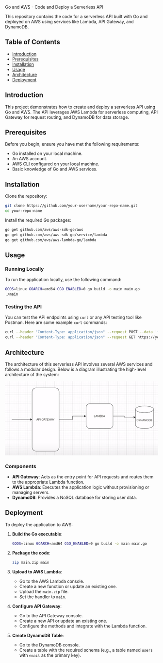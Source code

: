 Go and AWS - Code and Deploy a Serverless API

This repository contains the code for a serverless API built with Go and deployed on AWS using services like Lambda, API Gateway, and DynamoDB.

## Table of Contents

- [Introduction](#introduction)
- [Prerequisites](#prerequisites)
- [Installation](#installation)
- [Usage](#usage)
- [Architecture](#architecture)
- [Deployment](#deployment)

## Introduction

This project demonstrates how to create and deploy a serverless API using Go and AWS. The API leverages AWS Lambda for serverless computing, API Gateway for request routing, and DynamoDB for data storage.

## Prerequisites

Before you begin, ensure you have met the following requirements:
- Go installed on your local machine.
- An AWS account.
- AWS CLI configured on your local machine.
- Basic knowledge of Go and AWS services.

## Installation

Clone the repository:

```bash
git clone https://github.com/your-username/your-repo-name.git
cd your-repo-name
```

Install the required Go packages:

```bash
go get github.com/aws/aws-sdk-go/aws
go get github.com/aws/aws-sdk-go/service/lambda
go get github.com/aws/aws-lambda-go/lambda
```

## Usage

### Running Locally

To run the application locally, use the following command:

```bash
GOOS=linux GOARCH=amd64 CGO_ENABLED=0 go build -o main main.go
./main
```

### Testing the API

You can test the API endpoints using `curl` or any API testing tool like Postman. Here are some example `curl` commands:

```bash
curl --header "Content-Type: application/json" --request POST --data '{"email": "jose@gmail.com", "firstName": "Jose", "lastName": "Hurtado"}' https://your-api-endpoint
curl --header "Content-Type: application/json" --request GET https://your-api-endpoint?email=jose@gmail.com
```

## Architecture

The architecture of this serverless API involves several AWS services and follows a modular design. Below is a diagram illustrating the high-level architecture of the system:

![Architecture Diagram](images/architecture.png)

### Components

- **API Gateway**: Acts as the entry point for API requests and routes them to the appropriate Lambda function.
- **AWS Lambda**: Executes the application logic without provisioning or managing servers.
- **DynamoDB**: Provides a NoSQL database for storing user data.

## Deployment

To deploy the application to AWS:

1. **Build the Go executable**:

   ```bash
   GOOS=linux GOARCH=amd64 CGO_ENABLED=0 go build -o main main.go
   ```

2. **Package the code**:

   ```bash
   zip main.zip main
   ```

3. **Upload to AWS Lambda**:
   - Go to the AWS Lambda console.
   - Create a new function or update an existing one.
   - Upload the `main.zip` file.
   - Set the handler to `main`.

4. **Configure API Gateway**:
   - Go to the API Gateway console.
   - Create a new API or update an existing one.
   - Configure the methods and integrate with the Lambda function.

5. **Create DynamoDB Table**:
   - Go to the DynamoDB console.
   - Create a table with the required schema (e.g., a table named `users` with `email` as the primary key).
